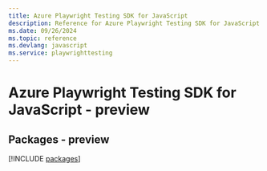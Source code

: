 ```yaml
---
title: Azure Playwright Testing SDK for JavaScript
description: Reference for Azure Playwright Testing SDK for JavaScript
ms.date: 09/26/2024
ms.topic: reference
ms.devlang: javascript
ms.service: playwrighttesting
---
```

# Azure Playwright Testing SDK for JavaScript - preview
## Packages - preview
[!INCLUDE [packages](playwright-testing-index.md)]